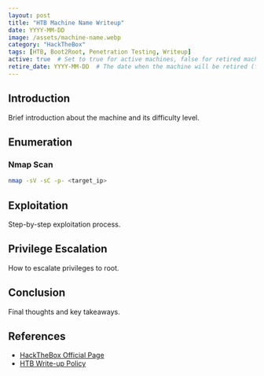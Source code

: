 ```yaml
---
layout: post
title: "HTB Machine Name Writeup"
date: YYYY-MM-DD
image: /assets/machine-name.webp
category: "HackTheBox"
tags: [HTB, Boot2Root, Penetration Testing, Writeup]
active: true  # Set to true for active machines, false for retired machines
retire_date: YYYY-MM-DD  # The date when the machine will be retired (format: YYYY-MM-DD)
---
```


## Introduction
Brief introduction about the machine and its difficulty level.

## Enumeration
### Nmap Scan
```bash
nmap -sV -sC -p- <target_ip>
```

## Exploitation
Step-by-step exploitation process.

## Privilege Escalation
How to escalate privileges to root.

## Conclusion
Final thoughts and key takeaways.

## References
- [HackTheBox Official Page](https://www.hackthebox.com/)
- [HTB Write-up Policy](https://help.hackthebox.com/en/articles/5185602-write-up-policy) 